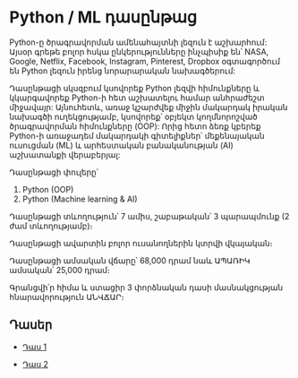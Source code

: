 # Python / ML դասընթաց

Python-ը ծրագրավորման ամենահայտնի լեզուն է աշխարհում: Այսօր գրեթե բոլոր հսկա ընկերությունները ինչպիսիք են՝ NASA, Google, Netflix, Facebook, Instagram, Pinterest, Dropbox օգտագործում են Python լեզուն իրենց նորարարական նախագծերում:

Դասընթացի սկսզբում կսովորեք Python լեզվի հիմունքները և կկարգավորեք Python-ի հետ աշխատելու համար անհրաժեշտ միջավայր: Այնուհետև, առաջ կշարժվեք միջին մակարդակ իրական նախագծի ուղեկցությամբ, կսովորեք՝ օբյեկտ կողմնորոշված ծրագրավորման հիմունքները (OOP): Որից հետո ձեռք կբերեք Python-ի առաջադեմ մակարդակի գիտելիքներ՝ մեքենայական ուսուցման (ML) և արհեստական բանականության (AI) աշխատանքի վերաբերյալ:

Դասընթացի փուլերը՝

1. Python (OOP)
2. Python (Machine learning & AI)

Դասընթացի տևողություն՝ 7 ամիս, շաբաթական՝ 3 պարապմունք (2 ժամ տևողությամբ)։

Դասընթացի ավարտին բոլոր ուսանողներին կտրվի վկայական։

Դասընթացի ամսական վճարը՝ 68,000 դրամ նաև ԱՊԱՌԻԿ ամսական՝ 25,000 դրամ։

Գրանցվի՛ր հիմա և ստացիր 3 փորձնական դասի մասնակցության հնարավորություն ԱՆՎՃԱՐ։


## Դասեր

- [Դաս 1](https://github.com/devopshayk/smartcode-python-lessons/tree/main/Lesson1)

- [Դաս 2](https://github.com/devopshayk/smartcode-python-lessons/tree/main/Lesson2)